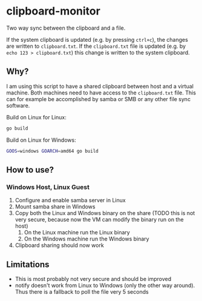 # clipboard-monitor

Two way sync between the clipboard and a file.

If the system clipboard is updated (e.g. by pressing `ctrl+c`), the changes are written to `clipboard.txt`.
If the `clipboard.txt` file is updated (e.g. by `echo 123 > clipboard.txt`) this change is written to the system clipboard.

## Why?

I am using this script to have a shared clipboard between host and a virtual machine. Both machines need to have access to the `clipboard.txt` file. This can for example be accomplished by samba or SMB or any other file sync software.

Build on Linux for Linux:

``` bash
go build

```

Build on Linux for Windows:

```bash
GOOS=windows GOARCH=amd64 go build
```

## How to use?

### Windows Host, Linux Guest

1. Configure and enable samba server in Linux
2. Mount samba share in Windows
3. Copy both the Linux and Windows binary on the share (TODO this is not very secure, because now the VM can modify the binary run on the host)
   1. On the Linux machine run the Linux binary
   2. On the Windows machine run the Windows binary
4. Clipboard sharing should now work

## Limitations

* This is most probably not very secure and should be improved
* notify doesn't work from Linux to Windows (only the other way around). Thus there is a fallback to poll the file very 5 seconds
